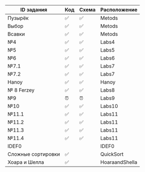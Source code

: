 
|  ID задания  | Код  | Схема   | Расположение  |
|--------------|------|---------|---------------|
|Пузырёк|  &#9989; |  &#9989; |Metods|
|Выбор|  &#9989; |  &#9989; |Metods|
|Всавки|  &#9989; |  &#9989; |Metods|
| №4           |&#9989;| &#9989;| Labs4 |
| №5           |  &#9989; |  &#9989;   | Labs5 |
| №6           |  &#9989;  |  &#9989;  | Labs6|
| №7.1        |   &#9989;  |  &#9989;  | Labs7 |
| №7.2        |    &#9989;  |   &#9989;|  Labs7 |
| Hanoy| &#9989;| &#9989;| Hanoy|
| № 8 Ferzey        |      &#9989; |    &#9989;  | Labs8  |
| №9          | &#9200;  |    &#9200;  | Labs9   |
| №10         |     &#9989; |  &#9989;  | Labs10 |
| №11.1        |  &#9989; | &#9989;  | Labs11 |
| №11.2        |  &#9989; |   &#9989;   | Labs11 |
| №11.3       |  &#9989;  |    &#9989;  | Labs11 |
| №11.4      |   &#9989; |  &#9989; | Labs11 |
| IDEF0| |            |  IDEF0|
| Сложные сортировки|&#9989;|   |QuickSort|
|Хоара и Шелла| &#9989;|     |HoaraandShella|
